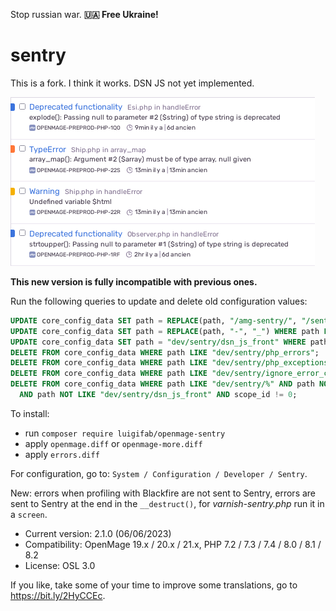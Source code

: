 Stop russian war. **🇺🇦 Free Ukraine!**

# sentry

This is a fork. I think it works. DSN JS not yet implemented.

![Screenshot](images/sentry.png?raw=true)

**This new version is fully incompatible with previous ones.**

Run the following queries to update and delete old configuration values:
```sql
UPDATE core_config_data SET path = REPLACE(path, "/amg-sentry/", "/sentry/") WHERE path LIKE "%/amg-sentry/%";
UPDATE core_config_data SET path = REPLACE(path, "-", "_") WHERE path LIKE "%/sentry/%";
UPDATE core_config_data SET path = "dev/sentry/dsn_js_front" WHERE path LIKE "dev/sentry/dsn_js";
DELETE FROM core_config_data WHERE path LIKE "dev/sentry/php_errors";
DELETE FROM core_config_data WHERE path LIKE "dev/sentry/php_exceptions";
DELETE FROM core_config_data WHERE path LIKE "dev/sentry/ignore_error_control_operator";
DELETE FROM core_config_data WHERE path LIKE "dev/sentry/%" AND path NOT LIKE "dev/sentry/logger"
  AND path NOT LIKE "dev/sentry/dsn_js_front" AND scope_id != 0;
```

To install:
- run `composer require luigifab/openmage-sentry`
- apply `openmage.diff` or `openmage-more.diff`
- apply `errors.diff`

For configuration, go to: `System / Configuration / Developer / Sentry`.

New: errors when profiling with Blackfire are not sent to Sentry, errors are sent to Sentry at the end in the `__destruct()`, for _varnish-sentry.php_ run it in a `screen`.


- Current version: 2.1.0 (06/06/2023)
- Compatibility: OpenMage 19.x / 20.x / 21.x, PHP 7.2 / 7.3 / 7.4 / 8.0 / 8.1 / 8.2
- License: OSL 3.0

If you like, take some of your time to improve some translations, go to https://bit.ly/2HyCCEc.
